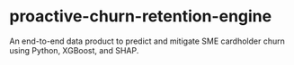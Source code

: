 # proactive-churn-retention-engine
An end-to-end data product to predict and mitigate SME cardholder churn using Python, XGBoost, and SHAP.
